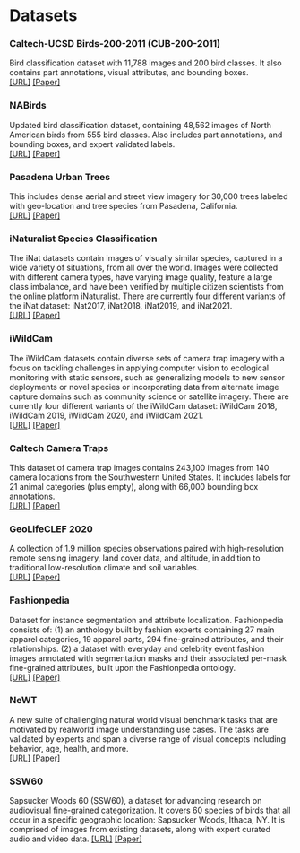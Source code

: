 # Datasets


### Caltech-UCSD Birds-200-2011 (CUB-200-2011)
Bird classification dataset with 11,788 images and 200 bird classes. It also contains part annotations, visual attributes, and bounding boxes.   
[[URL]](http://www.vision.caltech.edu/visipedia/CUB-200-2011.html)
[[Paper]](http://www.vision.caltech.edu/visipedia/papers/CUB_200_2011.pdf)


### NABirds 
Updated bird classification dataset, containing 48,562 images of North American birds from 555 bird classes. Also includes part annotations, and bounding boxes, and expert validated labels.   
[[URL]](https://dl.allaboutbirds.org/nabirds)
[[Paper]](https://openaccess.thecvf.com/content_cvpr_2015/papers/Horn_Building_a_Bird_2015_CVPR_paper.pdf)


### Pasadena Urban Trees 
This includes dense aerial and street view imagery for 30,000 trees labeled with geo-location and tree species from Pasadena, California.  
[[URL]](http://www.vision.caltech.edu/registree/)
[[Paper]](https://openaccess.thecvf.com/content_cvpr_2016/papers/Wegner_Cataloging_Public_Objects_CVPR_2016_paper.pdf)


### iNaturalist Species Classification 
The iNat datasets contain images of visually similar species, captured in a wide variety of situations, from all over the world. Images were collected with different camera types, have varying image quality, feature a large class imbalance, and have been verified by multiple citizen scientists from the online platform iNaturalist. There are currently four different variants of the iNat dataset: iNat2017, iNat2018, iNat2019, and iNat2021.  
[[URL]](https://github.com/visipedia/inat_comp)
[[Paper]](https://openaccess.thecvf.com/content_cvpr_2018/papers/Van_Horn_The_INaturalist_Species_CVPR_2018_paper.pdf)


### iWildCam
The iWildCam datasets contain diverse sets of camera trap imagery with a focus on tackling challenges in applying computer vision to ecological monitoring with static sensors, such as generalizing models to new sensor deployments or novel species or incorporating data from alternate image capture domains such as community science or satellite imagery. There are currently four different variants of the iWildCam dataset: iWildCam 2018, iWildCam 2019, iWildCam 2020, and iWildCam 2021.  
[[URL]](https://github.com/visipedia/iwildcam_comp)
[[Paper]](https://arxiv.org/pdf/1904.05986.pdf)


### Caltech Camera Traps 
This dataset of camera trap images contains 243,100 images from 140 camera locations from the Southwestern United States. It includes labels for 21 animal categories (plus empty), along with 66,000 bounding box annotations.   
[[URL]](https://beerys.github.io/CaltechCameraTraps/)
[[Paper]](https://openaccess.thecvf.com/content_ECCV_2018/papers/Beery_Recognition_in_Terra_ECCV_2018_paper.pdf)


### GeoLifeCLEF 2020
A collection of 1.9 million species observations paired with high-resolution remote sensing imagery, land cover data, and altitude, in addition to traditional low-resolution climate and soil variables.  
[[URL]](http://lila.science/datasets/geolifeclef-2020/)
[[Paper]](https://arxiv.org/pdf/2004.04192.pdf)


### Fashionpedia
Dataset for instance segmentation and attribute localization. Fashionpedia consists of: (1) an anthology built by fashion experts containing 27 main apparel categories, 19 apparel parts, 294 fine-grained attributes, and their relationships. (2) a dataset with everyday and celebrity event fashion images annotated with segmentation masks and their associated per-mask fine-grained attributes, built upon the Fashionpedia ontology.  
[[URL]](https://fashionpedia.github.io/home/)
[[Paper]](https://arxiv.org/pdf/2004.12276.pdf)


### NeWT 
A new suite of challenging natural world visual benchmark tasks that are motivated by realworld image understanding use cases. The tasks are validated by experts and span a diverse range of visual concepts including behavior, age, health, and more.  
[[URL]](https://github.com/visipedia/newt)
[[Paper]](https://arxiv.org/pdf/2103.16483.pdf)


### SSW60 
Sapsucker Woods 60 (SSW60), a dataset for advancing research on audiovisual fine-grained categorization. It covers 60 species of birds that all occur in a specific geographic location: Sapsucker Woods, Ithaca, NY. It is comprised of images from existing datasets, along with expert curated audio and video data.
[[URL]](https://github.com/visipedia/ssw60)
[[Paper]](https://arxiv.org/pdf/2207.10664.pdf)
